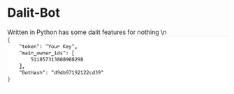 # Dalit-Bot
Written in Python has some dalit features for nothing \n
![gif](Examples/changToken.gif)
